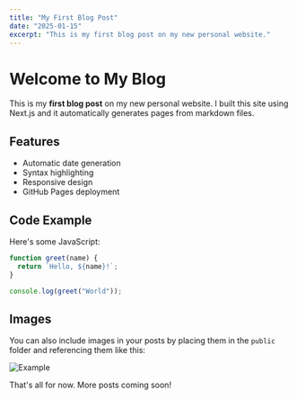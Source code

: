 ```yaml
---
title: "My First Blog Post"
date: "2025-01-15"
excerpt: "This is my first blog post on my new personal website."
---
```


# Welcome to My Blog

This is my **first blog post** on my new personal website. I built this site using Next.js and it automatically generates pages from markdown files.

## Features

- Automatic date generation
- Syntax highlighting
- Responsive design
- GitHub Pages deployment

## Code Example

Here's some JavaScript:

```javascript
function greet(name) {
  return `Hello, ${name}!`;
}

console.log(greet("World"));
```

## Images

You can also include images in your posts by placing them in the `public` folder and referencing them like this:

![Example](path/to/image.jpg)

That's all for now. More posts coming soon!

